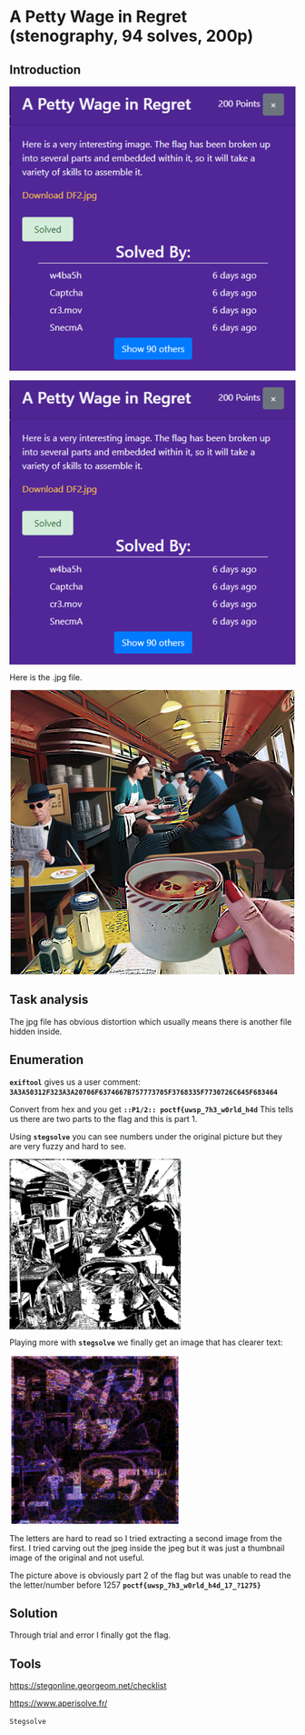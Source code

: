 # A Petty Wage in Regret (stenography, 94 solves, 200p)

## Introduction

<p align="center">
  <img height=500 img src=./readme_assets/challenge.png/>
</p>
<img height=500 align=center src=./readme_assets/challenge.png>


Here is the .jpg file.

<p align="center">
  <img height=500 img src=./readme_assets/DF2.jpg/>
</p>

## Task analysis

The jpg file has obvious distortion which usually means there is another file hidden inside.

## Enumeration

**`exiftool`** gives us a user comment: **`3A3A50312F323A3A20706F6374667B757773705F3768335F7730726C645F683464`**

Convert from hex and you get **`::P1/2:: poctf{uwsp_7h3_w0rld_h4d`**
This tells us there are two parts to the flag and this is part 1. 

Using **`stegsolve`** you can see numbers under the original picture but they are very fuzzy and hard to see.

<img height=300 align=center src=./readme_assets/ds2fuzzy.png>

Playing more with **`stegsolve`** we finally get an image that has clearer text:

<img height=300 align=center src=./readme_assets/DS2.png>

The letters are hard to read so I tried extracting a second image from the first. I tried carving out the jpeg inside the jpeg but it was just a thumbnail image of the original and not useful.

The picture above is obviously part 2 of the flag but was unable to read the the letter/number before 1257 **`poctf{uwsp_7h3_w0rld_h4d_17_?1275}`**

## Solution

Through trial and error I finally got the flag.

## Tools

https://stegonline.georgeom.net/checklist

https://www.aperisolve.fr/

`Stegsolve`
